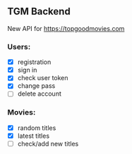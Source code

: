 ## TGM Backend

New API for https://topgoodmovies.com

### Users:
- [x] registration
- [x] sign in
- [x] check user token
- [x] change pass
- [ ] delete account

### Movies:
- [x] random titles
- [x] latest titles
- [ ] check/add new titles